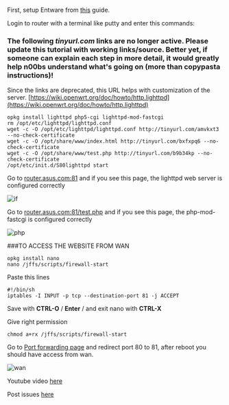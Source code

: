 First, setup Entware from [this](https://github.com/RMerl/asuswrt-merlin/wiki/Entware) guide.

Login to router with a terminal like putty and enter this commands:
### The following _tinyurl.com_ links are no longer active. Please update this tutorial with working links/source. Better yet, if someone can explain each step in more detail, it would greatly help n00bs understand what's going on (more than copypasta instructions)!

Since the links are deprecated, this URL helps with customization of the server. [https://wiki.openwrt.org/doc/howto/http.lighttpd](https://wiki.openwrt.org/doc/howto/http.lighttpd)
  
```
opkg install lighttpd php5-cgi lighttpd-mod-fastcgi
rm /opt/etc/lighttpd/lighttpd.conf
wget -c -O /opt/etc/lighttpd/lighttpd.conf http://tinyurl.com/amvkxt3 --no-check-certificate
wget -c -O /opt/share/www/index.html http://tinyurl.com/bxfxpq6 --no-check-certificate
wget -c -O /opt/share/www/test.php http://tinyurl.com/b9b34kp --no-check-certificate
/opt/etc/init.d/S80lighttpd start
```
Go to [router.asus.com:81](http://router.asus.com:81) and if you see this page, the lighttpd web server is configured correctly

![if](http://i47.tinypic.com/rm5it1.png)

Go to [router.asus.com:81/test.php](http://router.asus.com:81/test.php) and if you see this page, the php-mod-fastcgi is configured correctly

![php](http://i50.tinypic.com/i5usfo.png)

###TO ACCESS THE WEBSITE FROM WAN
```
opkg install nano
nano /jffs/scripts/firewall-start
```

Paste this lines
```
#!/bin/sh
iptables -I INPUT -p tcp --destination-port 81 -j ACCEPT
```

Save with **CTRL-O** / **Enter** / and exit nano with **CTRL-X**

Give right permission
```
chmod a+rx /jffs/scripts/firewall-start
```

Go to [Port forwarding page](router.asus.com/Advanced_VirtualServer_Content.asp) and redirect port 80 to 81, after reboot you should have access from wan.

![wan](http://i47.tinypic.com/309hgqr.png)

Youtube video [here](http://youtu.be/KHABSd7qB2M)

Post issues [here](https://www.hqt.ro/lighttpd-web-server-with-php-support-through-entware-ng/)
